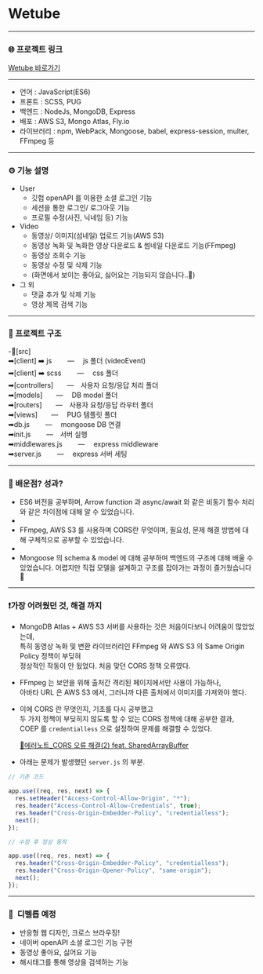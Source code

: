 # Wetube

---

### 🌐 프로젝트 링크

[Wetube 바로가기](https://wetube.fly.dev/)

---

- 언어 : JavaScript(ES6)
- 프론트 : SCSS, PUG
- 백엔드 : NodeJs, MongoDB, Express
- 배포 : AWS S3, Mongo Atlas, Fly.io
- 라이브러리 : npm, WebPack, Mongoose, babel, express-session, multer, FFmpeg 등

---

### ⚙️ 기능 설명

- User
  - 깃헙 openAPI 를 이용한 소셜 로그인 기능
  - 세션을 통한 로그인/ 로그아웃 기능
  - 프로필 수정(사진, 닉네임 등) 기능
- Video
  - 동영상/ 이미지(섬네일) 업로드 기능(AWS S3)
  - 동영상 녹화 및 녹화한 영상 다운로드 & 썸네일 다운로드 기능(FFmpeg)
  - 동영상 조회수 기능
  - 동영상 수정 및 삭제 기능
  - (화면에서 보이는 좋아요, 싫어요는 기능되지 않습니다..🤣)
- 그 외
  - 댓글 추가 및 삭제 기능
  - 영상 제목 검색 기능

---

### 📝 프로젝트 구조

-📂[src]  
➡[client] ➡️ js 　　―　 js 폴더 (videoEvent)  
➡[client] ➡️ scss 　　―　 css 폴더  
➡[controllers]　　―　사용자 요청/응답 처리 폴더  
➡[models]　　―　 DB model 폴더  
➡[routers]　　―　사용자 요청/응답 라우터 폴더  
➡[views]　　―　 PUG 템플릿 폴더  
➡db.js 　　―　 mongoose DB 연결  
➡init.js 　　―　서버 실행  
➡middlewares.js 　　―　 express middleware  
➡server.js 　　―　 express 서버 세팅

---

### 📖 배운점? 성과?

- ES6 버전을 공부하며, Arrow function 과 async/await 와 같은 비동기 함수 처리와 같은 차이점에 대해 알 수 있었습니다.  
- 
- FFmpeg, AWS S3 를 사용하며 CORS란 무엇이며, 필요성, 문제 해결 방법에 대해 구체적으로 공부할 수 있었습니다.  
- 
- Mongoose 의 schema & model 에 대해 공부하며 백엔드의 구조에 대해 배울 수 있었습니다. 어렵지만 직접 모델을 설계하고 구조를 잡아가는 과정이 즐거웠습니다 🙂    

---

### ❗가장 어려웠던 것, 해결 까지

- MongoDB Atlas + AWS S3 서버를 사용하는 것은 처음이다보니 어려움이 많았었는데,  
  특히 동영상 녹화 및 변환 라이브러리인 FFmpeg 와 AWS S3 의 Same Origin Policy 정책이 부딪혀  
  정상적인 작동이 안 됬었다. 처음 맞던 CORS 정책 오류였다.  

- FFmpeg 는 보안을 위해 출처간 격리된 페이지에서만 사용이 가능하나,   
  아바타 URL 은 AWS S3 에서, 그러니까 다른 출처에서 이미지를 가져와야 했다.  

- 이에 CORS 란 무엇인지, 기초를 다시 공부했고  
  두 가지 정책이 부딪히지 않도록 할 수 있는 CORS 정책에 대해 공부한 결과,  
  COEP 를 `credentialless` 으로 설정하여 문제를 해결할 수 있었다.


  [📕에러노트\_CORS 오류 해결(2) feat. SharedArrayBuffer](https://velog.io/@tnrud4685/%EC%97%90%EB%9F%AC%EB%85%B8%ED%8A%B8CORS-%EC%98%A4%EB%A5%98-%ED%95%B4%EA%B2%B02...feat.-SharedArrayBuffer)

- 아래는 문제가 발생했던 `server.js` 의 부분.

```jsx
// 기존 코드

app.use((req, res, next) => {
  res.setHeader("Access-Control-Allow-Origin", "*");
  res.header("Access-Control-Allow-Credentials", true);
  res.header("Cross-Origin-Embedder-Policy", "credentialless");
  next();
});

// 수정 후 정상 동작

app.use((req, res, next) => {
  res.header("Cross-Origin-Embedder-Policy", "credentialless");
  res.header("Cross-Origin-Opener-Policy", "same-origin");
  next();
});
```

---

### **🤯  디벨롭 예정**

- 반응형 웹 디자인, 크로스 브라우징!
- 네이버 openAPI 소셜 로그인 기능 구현
- 동영상 좋아요, 싫어요 기능
- 해시태그를 통해 영상을 검색하는 기능

